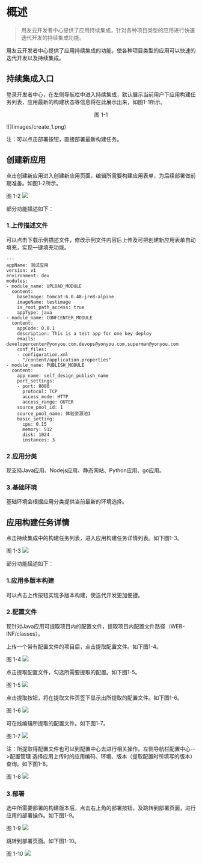 # 概述
> 用友云开发者中心提供了应用持续集成，针对各种项目类型的应用进行快速迭代开发的持续集成功能。

用友云开发者中心提供了应用持续集成的功能，使各种项目类型的应用可以快速的迭代开发以及持续集成。

  
## 持续集成入口 ##

登录开发者中心，在左侧导航栏中进入持续集成，默认展示当前用户下应用构建任务列表，应用最新的构建状态等信息将在此展示出来，如图1-1所示。  


<p align="center">图 1-1</p> 
![](images/create_1.png)

注：可以点击部署按钮，直接部署最新构建任务。
             
## 创建新应用 ##

点击创建新应用进入创建新应用页面，编辑所需要构建应用表单，为后续部署做前期准备。如图1-2所示。

图 1-2 
![](images/create_2.png)

部分功能描述如下：

### 1.上传描述文件 ###

可以点击下载示例描述文件，修改示例文件内容后上传及可把创建新应用表单自动填充，实现一键填充功能。


	---
	appName: 测试应用
	version: v1
	environment: dev
	modules:
	- module_name: UPLOAD_MODULE
	  content:
	    baseImage: tomcat:6.0.48-jre8-alpine
	    imageName: testimage
	    is_root_path_access: true
	    appType: java
	- module_name: CONFCENTER_MODULE
	  content:
	    appCode: 0.0.1
	    description: This is a test app for one key deploy
	    emails: developercenter@yonyou.com,devops@yonyou.com,superman@yonyou.com
	    conf_files:
	    - configuration.xml
	    - "/content/application.properties"
	- module_name: PUBLISH_MODULE
	  content:
	    app_name: self_design_publish_name
	    port_settings:
	    - port: 8080
	      protocol: TCP
	      access_mode: HTTP
	      access_range: OUTER
	    source_pool_id: 1
	    source_pool_name: 体验资源池1
	    basic_setting:
	      cpu: 0.15
	      memory: 512
	      disk: 1024
	      instances: 3

### 2.应用分类 ###

现支持Java应用、Nodejs应用、静态网站、Python应用、go应用。

### 3.基础环境 ###

基础环境会根据应用分类提供当前最新的环境选择。

## 应用构建任务详情 ##

点击持续集成中的构建任务列表，进入应用构建任务详情列表。如下图1-3。


图 1-3
![](images/create_3.png)

部分功能描述如下：

### 1.应用多版本构建 ###

可以点击上传按钮实现多版本构建，使迭代开发更加便捷。

### 2.配置文件 ###

现针对Java应用可提取项目内的配置文件，提取项目内配置文件路径（WEB-INF/classes）。

上传一个带有配置文件的项目后，点击提取配置文件。如下图1-4。

图 1-4
![](images/create_4.png)

点击提取配置文件，勾选所需要提取的配置。如下图1-5。

图 1-5
![](images/create_5.png)

点击提取按钮，将在提取文件页签下显示出所提取的配置文件。如下图1-6。

图 1-6
![](images/create_6.png)

可在线编辑所提取的配置文件。如下图1-7。

图 1-7
![](images/create_7.png)

注：所提取得配置文件也可以到配置中心去进行相关操作。左侧导航栏配置中心-->配置管理
选择应用上传时的应用编码、环境、版本（提取配置时所填写的版本）查询。如下图1-8。

图 1-8
![](images/create_8.png)

### 3.部署 ###

选中所需要部署的构建版本后，点击右上角的部署按钮，及跳转到部署页面，进行应用的部署操作。如下图1-9。

图 1-9
![](images/create_9.png)

跳转到部署页面。如下图1-10。

图 1-10
![](images/create_10.png)